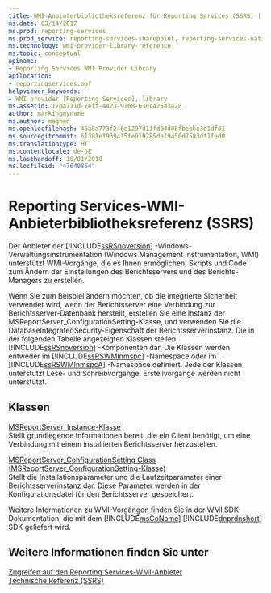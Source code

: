 ```yaml
---
title: WMI-Anbieterbibliotheksreferenz für Reporting Services (SSRS) | Microsoft-Dokumentation
ms.date: 03/14/2017
ms.prod: reporting-services
ms.prod_service: reporting-services-sharepoint, reporting-services-native
ms.technology: wmi-provider-library-reference
ms.topic: conceptual
apiname:
- Reporting Services WMI Provider Library
apilocation:
- reportingservices.mof
helpviewer_keywords:
- WMI provider [Reporting Services], library
ms.assetid: 17ba711d-7eff-4423-9168-63dc425a3428
author: markingmyname
ms.author: maghan
ms.openlocfilehash: 46a8a773f246e1297d11fd04d08fbebbe3e1df01
ms.sourcegitcommit: 61381ef939415fe019285def9450d7583df1fed0
ms.translationtype: HT
ms.contentlocale: de-DE
ms.lasthandoff: 10/01/2018
ms.locfileid: "47640854"
---
```

# <a name="reporting-services-wmi-provider-library-reference-ssrs"></a>Reporting Services-WMI-Anbieterbibliotheksreferenz (SSRS)
  Der Anbieter der [!INCLUDE[ssRSnoversion](../../includes/ssrsnoversion-md.md)] -Windows-Verwaltungsinstrumentation (Windows Management Instrumentation, WMI) unterstützt WMI-Vorgänge, die es Ihnen ermöglichen, Skripts und Code zum Ändern der Einstellungen des Berichtsservers und des Berichts-Managers zu erstellen.  
  
 Wenn Sie zum Beispiel ändern möchten, ob die integrierte Sicherheit verwendet wird, wenn der Berichtsserver eine Verbindung zur Berichtsserver-Datenbank herstellt, erstellen Sie eine Instanz der MSReportServer_ConfigurationSetting-Klasse, und verwenden Sie die DatabaseIntegratedSecurity-Eigenschaft der Berichtsserverinstanz. Die in der folgenden Tabelle angezeigten Klassen stellen [!INCLUDE[ssRSnoversion](../../includes/ssrsnoversion-md.md)] -Komponenten dar. Die Klassen werden entweder im [!INCLUDE[ssRSWMInmspc](../../includes/ssrswminmspc-md.md)] -Namespace oder im [!INCLUDE[ssRSWMInmspcA](../../includes/ssrswminmspca-md.md)] -Namespace definiert. Jede der Klassen unterstützt Lese- und Schreibvorgänge. Erstellvorgänge werden nicht unterstützt.  
  
## <a name="classes"></a>Klassen  
 [MSReportServer_Instance-Klasse](../../reporting-services/wmi-provider-library-reference/msreportserver-instance-class.md)  
 Stellt grundlegende Informationen bereit, die ein Client benötigt, um eine Verbindung mit einem installierten Berichtsserver herzustellen.  
  
 [MSReportServer_ConfigurationSetting Class (MSReportServer_ConfigurationSetting-Klasse)](../../reporting-services/wmi-provider-library-reference/msreportserver-configurationsetting-class.md)  
 Stellt die Installationsparameter und die Laufzeitparameter einer Berichtsserverinstanz dar. Diese Parameter werden in der Konfigurationsdatei für den Berichtsserver gespeichert.  
  
 Weitere Informationen zu WMI-Vorgängen finden Sie in der WMI SDK-Dokumentation, die mit dem [!INCLUDE[msCoName](../../includes/msconame-md.md)] [!INCLUDE[dnprdnshort](../../includes/dnprdnshort-md.md)] SDK geliefert wird.  
  
## <a name="see-also"></a>Weitere Informationen finden Sie unter  
 [Zugreifen auf den Reporting Services-WMI-Anbieter](../../reporting-services/tools/access-the-reporting-services-wmi-provider.md)   
 [Technische Referenz (SSRS)](../../reporting-services/technical-reference-ssrs.md)  
  
  
